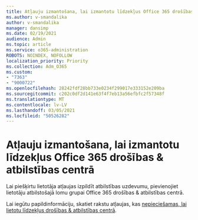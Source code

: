 ```yaml
---
title: Atļauju izmantošana, lai izmantotu līdzekļus Office 365 drošības & atbilstības centrā
ms.author: v-smandalika
author: v-smandalika
manager: dansimp
ms.date: 02/19/2021
audience: Admin
ms.topic: article
ms.service: o365-administration
ROBOTS: NOINDEX, NOFOLLOW
localization_priority: Priority
ms.collection: Adm_O365
ms.custom:
- "7363"
- "9000722"
ms.openlocfilehash: 28242fdf28bb733e0234f299017e333152e209ba
ms.sourcegitcommit: c202c0df2d141e63f4f7eb13a56efbfc2f57348f
ms.translationtype: MT
ms.contentlocale: lv-LV
ms.lasthandoff: 03/05/2021
ms.locfileid: "50526282"
---
```

# <a name="grant-permissions-to-use-features-in-the-office-365-security--compliance-center"></a>Atļauju izmantošana, lai izmantotu līdzekļus Office 365 drošības & atbilstības centrā

Lai piešķirtu lietotāja atļaujas izpildīt atbilstības uzdevumu, pievienojiet lietotāju atbilstošajā lomu grupai Office 365 drošības & atbilstības centrā.

Lai iegūtu papildinformāciju, skatiet rakstu atļaujas, kas [nepieciešamas, lai lietotu līdzekļus drošības & atbilstības centrā](https://docs.microsoft.com/microsoft-365/security/office-365-security/permissions-in-the-security-and-compliance-center).